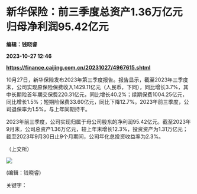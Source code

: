 # 新华保险：前三季度总资产1.36万亿元 归母净利润95.42亿元
**编辑：钱晓睿**

**2023-10-27 12:46**

**https://finance.caijing.com.cn/20231027/4967615.shtml**

10月27日，新华保险发布2023年第三季度报告。报告显示，截至2023年三季度末，公司实现原保险保费收入1429.11亿元（人民币，下同），同比增长3.7%，其中长期险首年期交保费220.31亿元，同比增长40.2%；续期保费1004.25亿元，同比增长1.5%；短期险保费33.60亿元，同比下降12.7%。2023年前三季度，公司退保率为1.5%，与上年同期持平。

2023年前三季度，公司实现归属于母公司股东的净利润95.42亿元。截至2023年9月末，公司总资产1.36万亿元，较上年末增长12.3%，投资资产为1.31万亿元；截至2023年9月30日止9个月期间，公司年化总投资收益率为2.3%。

（上交所）

![](https://tx1.cdn.caijing.com.cn/2014-03-27/114048455.jpg)

(编辑：钱晓睿)

关键字：